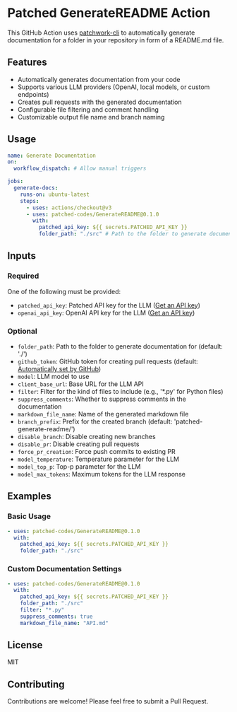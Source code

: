 # Patched GenerateREADME Action

This GitHub Action uses [patchwork-cli](https://docs.patched.codes/patchwork/quickstart) to automatically generate documentation for a folder in your repository in form of a README.md file.

## Features

- Automatically generates documentation from your code
- Supports various LLM providers (OpenAI, local models, or custom endpoints)
- Creates pull requests with the generated documentation
- Configurable file filtering and comment handling
- Customizable output file name and branch naming

## Usage

```yaml
name: Generate Documentation
on:
  workflow_dispatch: # Allow manual triggers

jobs:
  generate-docs:
    runs-on: ubuntu-latest
    steps:
      - uses: actions/checkout@v3
      - uses: patched-codes/GenerateREADME@0.1.0
        with:
          patched_api_key: ${{ secrets.PATCHED_API_KEY }}
          folder_path: "./src" # Path to the folder to generate documentation for
```

## Inputs

### Required

One of the following must be provided:

- `patched_api_key`: Patched API key for the LLM ([Get an API key](https://app.patched.codes/))
- `openai_api_key`: OpenAI API key for the LLM ([Get an API key](https://platform.openai.com/account/api-keys))

### Optional

- `folder_path`: Path to the folder to generate documentation for (default: './')
- `github_token`: GitHub token for creating pull requests (default: [Automatically set by GitHub](https://docs.github.com/en/actions/security-for-github-actions/security-guides/automatic-token-authentication))
- `model`: LLM model to use
- `client_base_url`: Base URL for the LLM API
- `filter`: Filter for the kind of files to include (e.g., '\*.py' for Python files)
- `suppress_comments`: Whether to suppress comments in the documentation
- `markdown_file_name`: Name of the generated markdown file
- `branch_prefix`: Prefix for the created branch (default: 'patched-generate-readme/')
- `disable_branch`: Disable creating new branches
- `disable_pr`: Disable creating pull requests
- `force_pr_creation`: Force push commits to existing PR
- `model_temperature`: Temperature parameter for the LLM
- `model_top_p`: Top-p parameter for the LLM
- `model_max_tokens`: Maximum tokens for the LLM response

## Examples

### Basic Usage

```yaml
- uses: patched-codes/GenerateREADME@0.1.0
  with:
    patched_api_key: ${{ secrets.PATCHED_API_KEY }}
    folder_path: "./src"
```

### Custom Documentation Settings

```yaml
- uses: patched-codes/GenerateREADME@0.1.0
  with:
    patched_api_key: ${{ secrets.PATCHED_API_KEY }}
    folder_path: "./src"
    filter: "*.py"
    suppress_comments: true
    markdown_file_name: "API.md"
```

## License

MIT

## Contributing

Contributions are welcome! Please feel free to submit a Pull Request.
